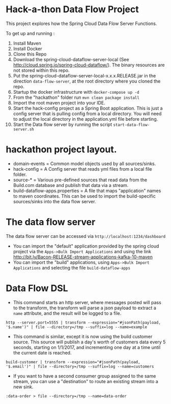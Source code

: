 # Hack-a-thon Data Flow Project

This project explores how the Spring Cloud Data Flow Server Functions.

To get up and running :


1. Install Maven
2. Install Docker
2. Clone this Repo
3. Download the spring-cloud-dataflow-server-local (See http://cloud.spring.io/spring-cloud-dataflow/). The binary resources are not stored within this repo.
4. Put the spring-cloud-dataflow-server-local-x.x.x.RELEASE.jar in the direction `data-flow-server`, at the root directory where you cloned the repo.
5. Startup the docker infrastructure with `docker-compose up -d`
6. From the "hackathon" folder run `mvn clean package install`
7. Import the root maven project into your IDE.
8. Start the hack-config project as a Spring Boot application. This is just a config server that is pulling config from a local directory. You will need to adjust the local directory in the application.yml file before starting.
9. Start the Data flow server by running the script `start-data-flow-server.sh`

# hackathon project layout.

- domain-events = Common model objects used by all sources/sinks.
- hack-config = A Config server that reads yml files from a local file folder.
- source-* = Various pre-defined sources that read data from the Build.com database and publish that data via a stream.
- build-dataflow-apps.properties = A file that maps "application" names to maven coordinates. This can be used to import the build-specific sources/sinks into the data flow server.

# The data flow server

The data flow server can be accessed via `http://localhost:1234/dashboard`

- You can import the "default" application provided by the spring cloud project via the `Apps->Bulk Import Applications` and using the link http://bit.ly/Bacon-RELEASE-stream-applications-kafka-10-maven
- You can import the "build" applications, using `Apps->Bulk Import Applications` and selecting the file `build-dataflow-apps`

# Data Flow DSL

- This command starts an http server, where messages posted will pass to the transform, the transform will parse a json payload to extract a `name` attribute, and the result will be logged to a file.

`http --server.port=5555 | transform --expression="#jsonPath(payload, '$.name')" | file --directory=/tmp --suffix=log --name=example`

- This command is similar, except it is now using the build customer source. This source will publish a day's worth of customers data every 5 seconds, starting on 1/1/2017, and incrementing one day at a time until the current date is reached.

`build-customer | transform --expression="#jsonPath(payload, '$.email')" | file --directory=/tmp --suffix=log --name=customers`

- If you want to have a second consumer group assigned to the same stream, you can use a "destination" to route an existing stream into a new sink.

`:data-order > file --directory=/tmp --name=data-order`


